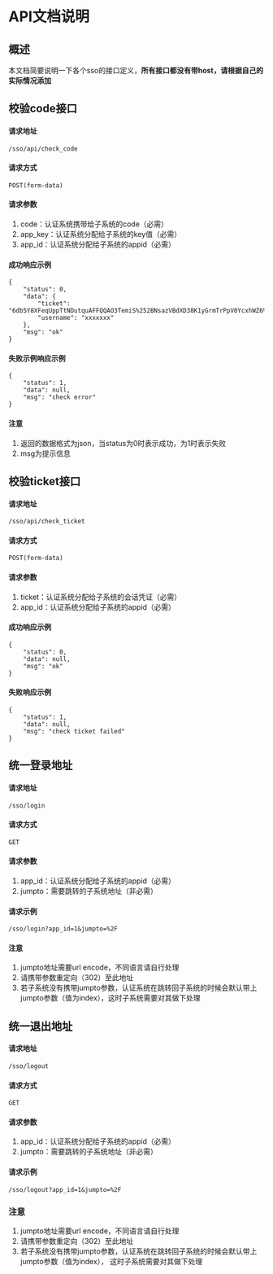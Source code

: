 # API文档说明

## 概述

本文档简要说明一下各个sso的接口定义，**所有接口都没有带host，请根据自己的实际情况添加**

## 校验code接口

#### 请求地址
```
/sso/api/check_code
```

#### 请求方式
```
POST(form-data)
```

#### 请求参数
1. code：认证系统携带给子系统的code（必需）
2. app_key：认证系统分配给子系统的key值（必需）
3. app_id：认证系统分配给子系统的appid（必需）

#### 成功响应示例
```
{
    "status": 0,
    "data": {
        "ticket": "6db5Y8XFeqUppTtNDutquAFFQQAO3TemiS%252BNsazVBdXD38K1yGrmTrPpV0YcxhWZ6%252ByBiA1ZH%252FByfNOcFg9xx3Kf3GwxFyuEQgGyFyQJM5yF",
        "username": "xxxxxxx"
    },
    "msg": "ok"
}
```

#### 失败示例响应示例
```
{
    "status": 1,
    "data": null,
    "msg": "check error"
}
```

#### 注意 
1. 返回的数据格式为json，当status为0时表示成功，为1时表示失败
2. msg为提示信息

## 校验ticket接口

#### 请求地址
```
/sso/api/check_ticket
```

#### 请求方式
```
POST(form-data)
```

#### 请求参数
1. ticket：认证系统分配给子系统的会话凭证（必需）
2. app_id：认证系统分配给子系统的appid（必需）

#### 成功响应示例
```
{
    "status": 0,
    "data": null,
    "msg": "ok"
}
```

#### 失败响应示例
```
{
    "status": 1,
    "data": null,
    "msg": "check ticket failed"
}
```

## 统一登录地址

#### 请求地址
```
/sso/login
```

#### 请求方式
```
GET
```

#### 请求参数
1. app_id：认证系统分配给子系统的appid（必需）
2. jumpto：需要跳转的子系统地址（非必需）

#### 请求示例
```
/sso/login?app_id=1&jumpto=%2F
```

#### 注意
1. jumpto地址需要url encode，不同语言请自行处理
2. 请携带参数重定向（302）至此地址
3. 若子系统没有携带jumpto参数，认证系统在跳转回子系统的时候会默认带上 jumpto参数（值为index），这时子系统需要对其做下处理

## 统一退出地址

#### 请求地址
```
/sso/logout
```

#### 请求方式
```
GET
```

#### 请求参数
1. app_id：认证系统分配给子系统的appid（必需）
2. jumpto：需要跳转的子系统地址（非必需）

#### 请求示例
```
/sso/logout?app_id=1&jumpto=%2F
```

### 注意
1. jumpto地址需要url encode，不同语言请自行处理
2. 请携带参数重定向（302）至此地址
3. 若子系统没有携带jumpto参数，认证系统在跳转回子系统的时候会默认带上 jumpto参数（值为index）， 这时子系统需要对其做下处理
